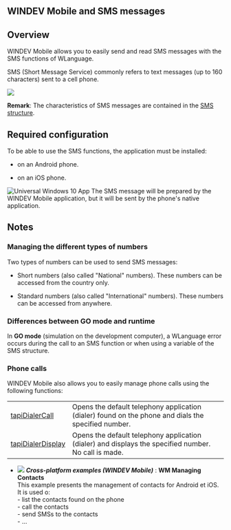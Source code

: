 
## WINDEV Mobile and SMS messages
			



<a name="NOTE1"></a>
<a name="NOTE1_1"></a>


## Overview
<a name="overview_ELTTEXTE000146"></a>
WINDEV Mobile allows you to easily send and read SMS messages with the SMS functions of WLanguage.

SMS (Short Message Service) commonly refers to text messages (up to 160 characters) sent to a cell phone.

![](https://doc.pcsoft.fr/en-US/images/image.awp?langid=3&name=EnvoiSMS.gif)


**Remark**: The characteristics of SMS messages are contained in the [SMS structure](../WDLang3/3068003.md).

<a name="NOTE2"></a>
<a name="NOTE2_1"></a>


## Required configuration
<a name="required_configuration_ELTTEXTE000170"></a>
To be able to use the SMS functions, the application must be installed:

- on an Android phone.

- on an iOS phone. 




![Universal Windows 10 App](https://doc.pcsoft.fr/ext/images/us/UNIVERSALAPP.png) The SMS message will be prepared by the WINDEV Mobile application, but it will be sent by the phone's native application. 

<a name="NOTE3"></a>
<a name="NOTE3_1"></a>


## Notes
<a name="notes_ELTTEXTE000194"></a>
<a name="NOTE3_2"></a>


### Managing the different types of numbers
<a name="managing_the_different_types_numbers_ELTPARAGRAPHE000043"></a>

Two types of numbers can be used to send SMS messages:

- Short numbers (also called "National" numbers). These numbers can be accessed from the country only.

- Standard numbers (also called "International" numbers). These numbers can be accessed from anywhere.



<a name="NOTE3_4"></a>


### Differences between GO mode and runtime
<a name="differences_between_mode_and_runtime_ELTPARAGRAPHE000053"></a>

In **GO mode** (simulation on the development computer), a WLanguage error occurs during the call to an SMS function or when using a variable of the SMS structure.
<a name="NOTE3_5"></a>
<a name="NOTE3_6"></a>
<a name="NOTE3_3"></a>


### Phone calls
<a name="phone_calls_ELTPARAGRAPHE000093"></a>WINDEV Mobile also allows you to easily manage phone calls using the following functions: 



|   |   |
| --- | --- |
| [tapiDialerCall](../WDLang3/1000019235.md) | Opens the default telephony application (dialer) found on the phone and dials the specified number. |
| [tapiDialerDisplay](../WDLang3/1000019236.md) | Opens the default telephony application (dialer) and displays the specified number. No call is made. |










- ![](https://doc.pcsoft.fr/en-US/images/image.awp?langid=3&name=WMManagingContacts.gif) ***Cross-platform examples (WINDEV Mobile)*** : **WM Managing Contacts** <br>This example presents the management of contacts for Android et iOS.<br>It is used o:<br>- list the contacts found on the phone<br>- call the contacts<br>- send SMSs to the contacts<br>- ...


